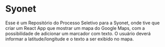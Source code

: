# Syonet
Esse é um Repositório do Processo Seletivo para a Syonet, onde tive que criar um React App que mostrar um mapa do Google Maps, com a possibilidade de adicionar um marcador com texto. O usuário deverá informar a latitude/longitude e o texto a ser exibido no mapa.
